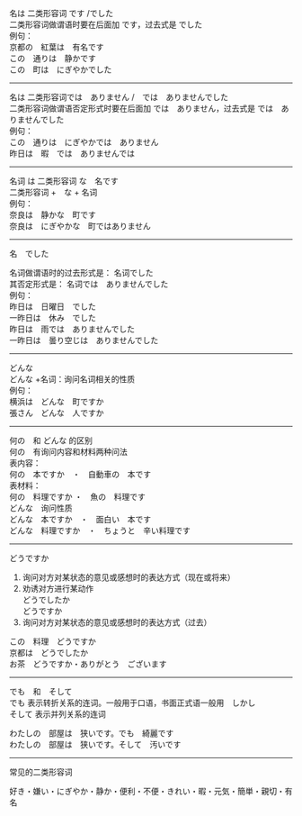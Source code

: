 名は       二类形容词 です   /でした     
二类形容词做谓语时要在后面加 です，过去式是 でした   
例句：  
京都の　紅葉は　有名です  
この　通りは　静かです  
この　町は　にぎやかでした  

---
名は      二类形容词では　ありません  /　では　ありませんでした  
二类形容词做谓语否定形式时要在后面加 では　ありません，过去式是  では　ありませんでした  
例句：    
この　通りは　にぎやかでは　ありません  
昨日は　暇　では　ありませんでは  

---
名词 は    二类形容词 な　名です  
二类形容词 +　な + 名词  
例句：  
奈良は　静かな　町です  
奈良は　にぎやかな　町ではありません  

---
名　でした

名词做谓语时的过去形式是： 名词でした   
其否定形式是： 名词では　ありませんでした  
例句：  
昨日は　日曜日　でした  
一昨日は　休み　でした  
昨日は　雨では　ありませんでした  
一昨日は　曇り空じは　ありませんでした　

---
どんな  
どんな +名词：询问名词相关的性质    
例句：    
横浜は　どんな　町ですか    
張さん　どんな　人ですか    

---
何の　和  どんな 的区别    
何の　有询问内容和材料两种问法   
表内容：  
    何の　本ですか　・　自動車の　本です　   
表材料：  
    何の　料理ですか ・　魚の　料理です  
どんな　询问性质  
どんな　本ですか　・　面白い　本です  
どんな　料理ですか　・　ちょうと　辛い料理です

---
どうですか　
1. 询问对方对某状态的意见或感想时的表达方式（现在或将来）  
2. 劝诱对方进行某动作  
どうでしたか  
どうですか　  
1. 询问对方对某状态的意见或感想时的表达方式（过去）  

この　料理　どうですか  
京都は　どうでしたか  
お茶　どうですか・ありがとう　ございます  

---
でも　和　そして  
でも 表示转折关系的连词。一般用于口语，书面正式语一般用　しかし  
そして 表示并列关系的连词  

わたしの　部屋は　狭いです。でも　綺麗です  
わたしの　部屋は　狭いです。そして　汚いです  

---
常见的二类形容词  

好き・嫌い・にぎやか・静か・便利・不便・きれい・暇・元気・簡単・親切・有名
